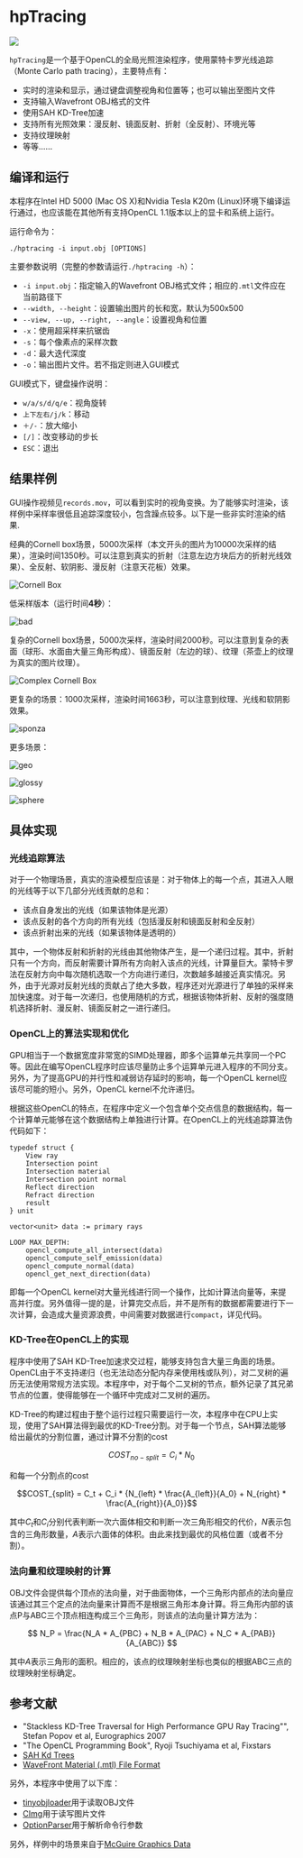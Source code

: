 # hpTracing

![](./scene/simple-cornell-box/10000.d10.x.10550s.png)

`hpTracing`是一个基于OpenCL的全局光照渲染程序，使用蒙特卡罗光线追踪（Monte Carlo path tracing），主要特点有：

- 实时的渲染和显示，通过键盘调整视角和位置等；也可以输出至图片文件
- 支持输入Wavefront OBJ格式的文件
- 使用SAH KD-Tree加速
- 支持所有光照效果：漫反射、镜面反射、折射（全反射）、环境光等
- 支持纹理映射
- 等等……

## 编译和运行

本程序在Intel HD 5000 (Mac OS X)和Nvidia Tesla K20m (Linux)环境下编译运行通过，也应该能在其他所有支持OpenCL 1.1版本以上的显卡和系统上运行。

运行命令为：

```
./hptracing -i input.obj [OPTIONS]
```

主要参数说明（完整的参数请运行`./hptracing -h`）：

- `-i input.obj`：指定输入的Wavefront OBJ格式文件；相应的`.mtl`文件应在当前路径下
- `--width, --height`：设置输出图片的长和宽，默认为500x500
- `--view, --up, --right, --angle`：设置视角和位置
- `-x`：使用超采样来抗锯齿
- `-s`：每个像素点的采样次数
- `-d`：最大迭代深度
- `-o`：输出图片文件。若不指定则进入GUI模式

GUI模式下，键盘操作说明：

- `w/a/s/d/q/e`：视角旋转
- `上下左右/j/k`：移动
- `＋/-`：放大缩小
- `[/]`：改变移动的步长
- `ESC`：退出

## 结果样例

GUI操作视频见`records.mov`，可以看到实时的视角变换。为了能够实时渲染，该样例中采样率很低且追踪深度较小，包含躁点较多。以下是一些非实时渲染的结果.

经典的Cornell box场景，5000次采样（本文开头的图片为10000次采样的结果），渲染时间1350秒。可以注意到真实的折射（注意左边方块后方的折射光线效果）、全反射、软阴影、漫反射（注意天花板）效果。

![Cornell Box](./scene/simple-cornell-box/5000.d10.x.1350s.png)

低采样版本（运行时间**4秒**）：

![bad](./scene/simple-cornell-box/50.d5.4s.png)

复杂的Cornell box场景，5000次采样，渲染时间2000秒。可以注意到复杂的表面（球形、水面由大量三角形构成）、镜面反射（左边的球）、纹理（茶壶上的纹理为真实的图片纹理）。

![Complex Cornell Box](./scene/cornell-box/5000.d6.x.400ms.png)

更复杂的场景：1000次采样，渲染时间1663秒，可以注意到纹理、光线和软阴影效果。

![sponza](./scene/dabrovic-sponza/1000.d8.x.2.png)

更多场景：

![geo](./scene/geometries/5000.d6.x.png)

![glossy](./scene/cornell-box-orig/glossy.out.png)

![sphere](./scene/cornell-box-orig/sphere.out.png)


## 具体实现

### 光线追踪算法

对于一个物理场景，真实的渲染模型应该是：对于物体上的每一个点，其进入人眼的光线等于以下几部分光线贡献的总和：

- 该点自身发出的光线（如果该物体是光源）
- 该点反射的各个方向的所有光线（包括漫反射和镜面反射和全反射）
- 该点折射出来的光线（如果该物体是透明的）

其中，一个物体反射和折射的光线由其他物体产生，是一个递归过程。其中，折射只有一个方向，而反射需要计算所有方向射入该点的光线，计算量巨大。蒙特卡罗法在反射方向中每次随机选取一个方向进行递归，次数越多越接近真实情况。另外，由于光源对反射光线的贡献占了绝大多数，程序还对光源进行了单独的采样来加快速度。对于每一次递归，也使用随机的方式，根据该物体折射、反射的强度随机选择折射、漫反射、镜面反射之一进行递归。

### OpenCL上的算法实现和优化

GPU相当于一个数据宽度非常宽的SIMD处理器，即多个运算单元共享同一个PC等。因此在编写OpenCL程序时应该尽量防止多个运算单元进入程序的不同分支。另外，为了提高GPU的并行性和减弱访存延时的影响，每一个OpenCL kernel应该尽可能的短小。另外，OpenCL kernel不允许递归。

根据这些OpenCL的特点，在程序中定义一个包含单个交点信息的数据结构，每一个计算单元能够在这个数据结构上单独进行计算。在OpenCL上的光线追踪算法伪代码如下：

```
typedef struct {
    View ray
    Intersection point
    Intersection material
    Intersection point normal
    Reflect direction
    Refract direction
    result
} unit

vector<unit> data := primary rays

LOOP MAX_DEPTH:
    opencl_compute_all_intersect(data)
    opencl_compute_self_emission(data)
    opencl_compute_normal(data)
    opencl_get_next_direction(data)
```

即每一个OpenCL kernel对大量光线进行同一个操作，比如计算法向量等，来提高并行度。另外值得一提的是，计算完交点后，并不是所有的数据都需要进行下一次计算，会造成大量资源浪费，中间需要对数据进行`compact`，详见代码。

### KD-Tree在OpenCL上的实现

程序中使用了SAH KD-Tree加速求交过程，能够支持包含大量三角面的场景。OpenCL由于不支持递归（也无法动态分配内存来使用栈或队列），对二叉树的遍历无法使用常规方法实现。本程序中，对于每个二叉树的节点，额外记录了其兄弟节点的位置，使得能够在一个循环中完成对二叉树的遍历。

KD-Tree的构建过程由于整个运行过程只需要运行一次，本程序中在CPU上实现，使用了SAH算法得到最优的KD-Tree分割。对于每一个节点，SAH算法能够给出最优的分割位置，通过计算不分割的cost

$$COST_{no-split} = C_i * N_0$$

和每一个分割点的cost

$$COST_{split} = C_t + C_i * {N_{left} * \frac{A_{left}}{A_0} + N_{right} * \frac{A_{right}}{A_0}}$$

其中$C_t$和$C_i$分别代表判断一次六面体相交和判断一次三角形相交的代价，$N$表示包含的三角形数量，$A$表示六面体的体积。由此来找到最优的风格位置（或者不分割）。

### 法向量和纹理映射的计算

OBJ文件会提供每个顶点的法向量，对于曲面物体，一个三角形内部点的法向量应该通过其三个定点的法向量来计算而不是根据三角形本身计算。将三角形内部的该点P与ABC三个顶点相连构成三个三角形，则该点的法向量计算方法为：

$$ N_P = \frac{N_A * A_{PBC} + N_B * A_{PAC} + N_C * A_{PAB}}{A_{ABC}} $$

其中$A$表示三角形的面积。相应的，该点的纹理映射坐标也类似的根据ABC三点的纹理映射坐标确定。


## 参考文献

- "Stackless KD-Tree Traversal for High Performance GPU Ray Tracing"", Stefan Popov et al, Eurographics 2007
- "The OpenCL Programming Book", Ryoji Tsuchiyama et al, Fixstars
- [SAH Kd Trees](https://graphics.cg.uni-saarland.de/fileadmin/cguds/courses/ws1011/cg1/rc/Garrido_web/project/sahkdtree.html)
- [WaveFront Material (.mtl) File Format](http://www.fileformat.info/format/material/)

另外，本程序中使用了以下库：

- [tinyobjloader](https://github.com/syoyo/tinyobjloader)用于读取OBJ文件
- [CImg](http://cimg.sourceforge.net)用于读写图片文件
- [OptionParser](https://github.com/weisslj/cpp-argparse/)用于解析命令行参数

另外，样例中的场景来自于[McGuire Graphics Data](http://graphics.cs.williams.edu/data/meshes.xml)